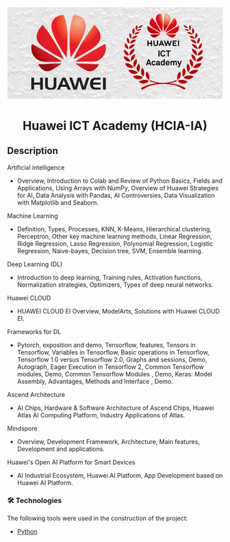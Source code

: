  <h1 align="center">
  <img alt="huawei" src="huawei-logo.png" />
</h1>

<h1 align="center">Huawei ICT Academy (HCIA-IA)</h1>

## Description

Artificial intelligence
- Overview, Introduction to Colab and Review of Python Basics, Fields and Applications, Using Arrays with NumPy, Overview of Huawei Strategies for AI, Data Analysis with Pandas, AI Controversies, Data Visualization with Matplotlib and Seaborn.

Machine Learning
- Definition, Types, Processes, KNN, K-Means, Hierarchical clustering, Perceptron, Other key machine learning methods, Linear Regression, Ridge Regression, Lasso Regression, Polynomial Regression, Logistic Regression, Naive-bayes, Decision tree, SVM, Ensemble learning.

Deep Learning (DL)
- Introduction to deep learning, Training rules, Activation functions, Normalization strategies, Optimizers, Types of deep neural networks.

Huawei CLOUD
- HUAWEI CLOUD EI Overview, ModelArts, Solutions with Huawei CLOUD EI.

Frameworks for DL
- Pytorch, exposition and demo, Tensorflow, features, Tensors in Tensorflow, Variables in Tensorflow, Basic operations in Tensorflow, Tensorflow 1.0 versus Tensorflow 2.0, Graphs and sessions, Demo, Autograph, Eager Execution in Tensorflow 2, Common Tensorflow modules, Demo, Common Tensorflow Modules , Demo, Keras: Model Assembly, Advantages, Methods and Interface , Demo.

Ascend Architecture
- AI Chips, Hardware & Software Architecture of Ascend Chips, Huawei Atlas AI Computing Platform, Industry Applications of Atlas.

Mindspore
- Overview, Development Framework, Architecture, Main features, Development and applications.

Huawei's Open AI Platform for Smart Devices
- AI Industrial Ecosystem, Huawei AI Platform, App Development based on Huawei AI Platform.

### 🛠 Technologies

The following tools were used in the construction of the project:

- [Python](https://www.python.org/)
